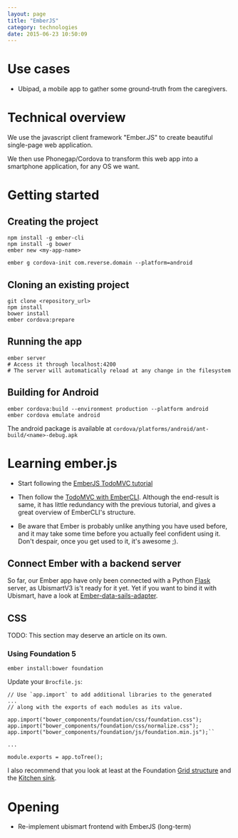 ```yaml
---
layout: page
title: "EmberJS"
category: technologies
date: 2015-06-23 10:50:09
---
```


# Use cases

* Ubipad, a mobile app to gather some ground-truth from the caregivers.

# Technical overview

We use the javascript client framework "Ember.JS" to create beautiful single-page web application.

We then use Phonegap/Cordova to transform this web app into a smartphone application, for any OS we want.

# Getting started

## Creating the project

```
npm install -g ember-cli
npm install -g bower
ember new <my-app-name>

ember g cordova-init com.reverse.domain --platform=android
```

## Cloning an existing project

```
git clone <repository_url>
npm install
bower install
ember cordova:prepare
```

## Running the app

```
ember server
# Access it through localhost:4200
# The server will automatically reload at any change in the filesystem
```

## Building for Android

```
ember cordova:build --environment production --platform android
ember cordova emulate android
```

The android package is available at `cordova/platforms/android/ant-build/<name>-debug.apk`

# Learning ember.js

* Start following the [EmberJS TodoMVC tutorial](http://guides.emberjs.com/v1.10.0/getting-started/)
* Then follow the [TodoMVC with EmberCLI](http://www.cubicleapps.com/articles/todo-mvc-with-ember-cli-part-1). Although the end-result is same, it has little redundancy with the previous tutorial, and gives a great overview of EmberCLI's structure.

* Be aware that Ember is probably unlike anything you have used before, and it may take some time before you actually feel confident using it. Don't despair, once you get used to it, it's awesome ;).

## Connect Ember with a backend server

So far, our Ember app have only been connected with a Python [Flask](http://flask.pocoo.org/) server, as UbismartV3 is't ready for it yet. Yet if you want to bind it with Ubismart, have a look at [Ember-data-sails-adapter](https://github.com/bmac/ember-data-sails-adapter).

## CSS

TODO: This section may deserve an article on its own.

### Using Foundation 5

`ember install:bower foundation`

Update your `Brocfile.js`:

```
// Use `app.import` to add additional libraries to the generated
...
// along with the exports of each modules as its value.

app.import("bower_components/foundation/css/foundation.css");
app.import("bower_components/foundation/css/normalize.css");
app.import("bower_components/foundation/js/foundation.min.js");``

...

module.exports = app.toTree();
```

I also recommend that you look at least at the Foundation [Grid structure](http://foundation.zurb.com/docs/components/grid.html) and the [Kitchen sink](http://foundation.zurb.com/docs/components/kitchen_sink.html).

# Opening

* Re-implement ubismart frontend with EmberJS (long-term)

